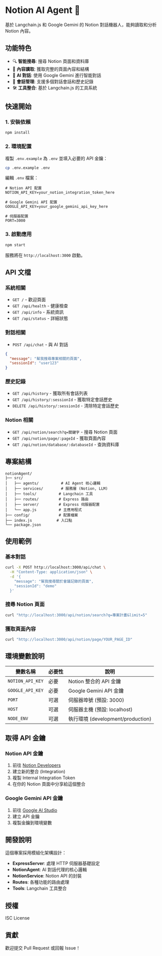 # Notion AI Agent 🤖

基於 Langchain.js 和 Google Gemini 的 Notion 對話機器人，能夠讀取和分析 Notion 內容。

## 功能特色

- 🔍 **智能搜尋**: 搜尋 Notion 頁面和資料庫
- 📄 **內容讀取**: 獲取完整的頁面內容和結構
- 🤖 **AI 對話**: 使用 Google Gemini 進行智能對話
- 💬 **會話管理**: 支援多個對話會話和歷史記錄
- 🛠️ **工具整合**: 基於 Langchain.js 的工具系統

## 快速開始

### 1. 安裝依賴

```bash
npm install
```

### 2. 環境配置

複製 `.env.example` 為 `.env` 並填入必要的 API 金鑰：

```bash
cp .env.example .env
```

編輯 `.env` 檔案：

```env
# Notion API 配置
NOTION_API_KEY=your_notion_integration_token_here

# Google Gemini API 配置  
GOOGLE_API_KEY=your_google_gemini_api_key_here

# 伺服器配置
PORT=3000
```

### 3. 啟動應用

```bash
npm start
```

服務將在 `http://localhost:3000` 啟動。

## API 文檔

### 系統相關

- `GET /` - 歡迎頁面
- `GET /api/health` - 健康檢查
- `GET /api/info` - 系統資訊
- `GET /api/status` - 詳細狀態

### 對話相關

- `POST /api/chat` - 與 AI 對話

```json
{
  "message": "幫我搜尋專案相關的頁面",
  "sessionId": "user123"
}
```

### 歷史記錄

- `GET /api/history` - 獲取所有會話列表
- `GET /api/history/:sessionId` - 獲取特定會話歷史
- `DELETE /api/history/:sessionId` - 清除特定會話歷史

### Notion 相關

- `GET /api/notion/search?q=關鍵字` - 搜尋 Notion 頁面
- `GET /api/notion/page/:pageId` - 獲取頁面內容
- `GET /api/notion/database/:databaseId` - 查詢資料庫

## 專案結構

```
notionAgent/
├── src/
│   ├── agents/          # AI Agent 核心邏輯
│   ├── services/        # 服務層 (Notion, LLM)
│   ├── tools/          # Langchain 工具
│   ├── routes/         # Express 路由
│   ├── server/         # Express 伺服器配置
│   └── app.js          # 主應用程式
├── config/             # 配置檔案
├── index.js           # 入口點
└── package.json
```

## 使用範例

### 基本對話

```bash
curl -X POST http://localhost:3000/api/chat \
  -H "Content-Type: application/json" \
  -d '{
    "message": "幫我搜尋關於會議記錄的頁面",
    "sessionId": "demo"
  }'
```

### 搜尋 Notion 頁面

```bash
curl "http://localhost:3000/api/notion/search?q=專案計畫&limit=5"
```

### 獲取頁面內容

```bash
curl "http://localhost:3000/api/notion/page/YOUR_PAGE_ID"
```

## 環境變數說明

| 變數名稱 | 必要性 | 說明 |
|---------|--------|------|
| `NOTION_API_KEY` | 必要 | Notion 整合的 API 金鑰 |
| `GOOGLE_API_KEY` | 必要 | Google Gemini API 金鑰 |
| `PORT` | 可選 | 伺服器埠號 (預設: 3000) |
| `HOST` | 可選 | 伺服器主機 (預設: localhost) |
| `NODE_ENV` | 可選 | 執行環境 (development/production) |

## 取得 API 金鑰

### Notion API 金鑰

1. 前往 [Notion Developers](https://developers.notion.com/)
2. 建立新的整合 (Integration)
3. 複製 Internal Integration Token
4. 在你的 Notion 頁面中分享給這個整合

### Google Gemini API 金鑰

1. 前往 [Google AI Studio](https://aistudio.google.com/)
2. 建立 API 金鑰
3. 複製金鑰到環境變數

## 開發說明

這個專案採用模組化架構設計：

- **ExpressServer**: 處理 HTTP 伺服器基礎設定
- **NotionAgent**: AI 對話代理的核心邏輯
- **NotionService**: Notion API 的封裝
- **Routes**: 各種功能的路由處理
- **Tools**: Langchain 工具整合

## 授權

ISC License

## 貢獻

歡迎提交 Pull Request 或回報 Issue！